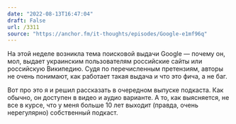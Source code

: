 ```yaml
---
date: "2022-08-13T16:47:04"
draft: False
url: /3311
source: "https://anchor.fm/it-thoughts/episodes/Google-e1mf96q"
---
```


На этой неделе возникла тема поисковой выдачи Google — почему он, мол, выдает украинским пользователям российские сайты или российскую Википедию. Судя по перечисленным претензиям, авторы не очень понимают, как работает такая выдача и что это фича, а не баг. 

Вот про это я и решил рассказать в очередном выпуске подкаста. Как обычно, он доступен в видео и аудио варианте. А то, как выясняется, не все в курсе, что у меня больше 10 лет выходит (правда, очень нерегулярно) собственный подкаст.
